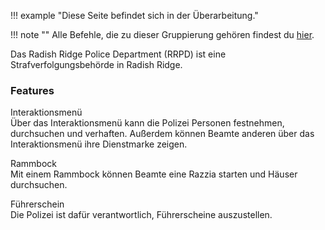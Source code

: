 !!! example "Diese Seite befindet sich in der Überarbeitung."

!!! note ""
    Alle Befehle, die zu dieser Gruppierung gehören findest du [hier](../commands/group/police.md).

Das Radish Ridge Police Department (RRPD) ist eine Strafverfolgungsbehörde in Radish Ridge.

### Features

Interaktionsmenü<br>
Über das Interaktionsmenü kann die Polizei Personen festnehmen, durchsuchen und verhaften.
Außerdem können Beamte anderen über das Interaktionsmenü ihre Dienstmarke zeigen.

Rammbock<br>
Mit einem Rammbock können Beamte eine Razzia starten und Häuser durchsuchen.

Führerschein<br>
Die Polizei ist dafür verantwortlich, Führerscheine auszustellen.
